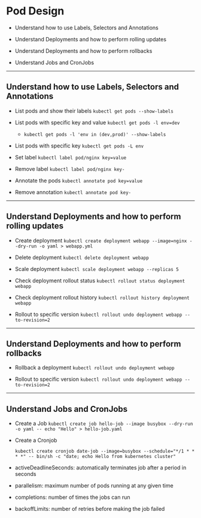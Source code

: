 # Pod Design

  - Understand how to use Labels, Selectors and Annotations
  
  - Understand Deployments and how to perform rolling updates
  
  - Understand Deployments and how to perform rollbacks
  
  - Understand Jobs and CronJobs

---

## Understand how to use Labels, Selectors and Annotations

- List pods and show their labels `kubectl get pods --show-labels`

- List pods with specific key and value `kubectl get pods -l env=dev`

  - `kubectl get pods -l 'env in (dev,prod)' --show-labels`

- List pods with specific key `kubectl get pods -L env`

- Set label `kubectl label pod/nginx key=value`

- Remove label `kubectl label pod/nginx key-`

- Annotate the pods `kubectl annotate pod key=value`

- Remove annotation `kubectl annotate pod key-`

---

## Understand Deployments and how to perform rolling updates

- Create deployment `kubectl create deployment webapp --image=nginx --dry-run -o yaml > webapp.yml`

- Delete deployment `kubectl delete deployment webapp`

- Scale deployment `kubectl scale deployment webapp --replicas 5`

- Check deployment rollout status `kubectl rollout status deployment webapp`

- Check deployment rollout history `kubectl rollout history deployment webapp`

- Rollout to specific version `kubectl rollout undo deployment webapp --to-revision=2`

---

## Understand Deployments and how to perform rollbacks

- Rollback a deployment `kubectl rollout undo deployment webapp`

- Rollout to specific version `kubectl rollout undo deployment webapp --to-revision=2`

---

## Understand Jobs and CronJobs

- Create a Job `kubectl create job hello-job --image busybox --dry-run -o yaml -- echo "Hello" > hello-job.yaml`

- Create a Cronjob 

  `kubectl create cronjob date-job --image=busybox --schedule="*/1 * * * *" -- bin/sh -c "date; echo Hello from kubernetes cluster"`

- activeDeadlineSeconds: automatically terminates job after a period in seconds

- parallelism: maximum number of pods running at any given time

- completions: number of times the jobs can run

- backoffLimits: number of retries before making the job failed

